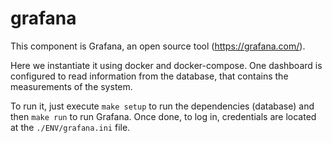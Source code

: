 # grafana

This component is Grafana, an open source tool (https://grafana.com/). 

Here we instantiate it using docker and docker-compose. One dashboard is configured to read 
information from the database, that contains the measurements of the system.

To run it, just execute `make setup` to run the dependencies (database) and then `make run` to 
run Grafana. Once done, to log in, credentials are located at the `./ENV/grafana.ini` file.